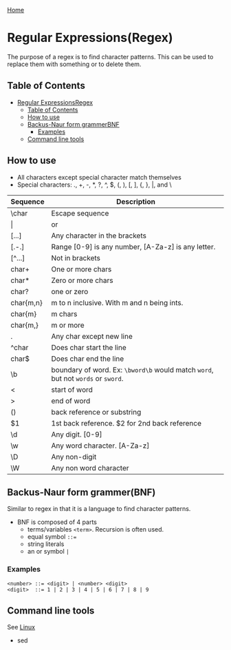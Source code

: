 [Home](./README.md)

# Regular Expressions(Regex)
The purpose of a regex is to find character patterns. This can be used to replace them with something or to delete them.

## Table of Contents
<!-- TOC -->

- [Regular ExpressionsRegex](#regular-expressionsregex)
  - [Table of Contents](#table-of-contents)
  - [How to use](#how-to-use)
  - [Backus-Naur form grammerBNF](#backus-naur-form-grammerbnf)
    - [Examples](#examples)
  - [Command line tools](#command-line-tools)

<!-- /TOC -->

## How to use
- All characters except special character match themselves 
- Special characters: ., +, -, *, ?, ^, $, (, ), [, ], {, }, |, and \

| Sequence  | Description                                                                      |
|-----------|----------------------------------------------------------------------------------|
| \char     | Escape sequence                                                                  |
| \|        | or                                                                               |
| [...]     | Any character in the brackets                                                    |
| [.-.]     | Range [0-9] is any number, [A-Za-z] is any letter.                               |
| [^...]    | Not in brackets                                                                  |
| char+     | One or more chars                                                                |
| char*     | Zero or more chars                                                               |
| char?     | one or zero                                                                      |
| char{m,n} | m to n inclusive. With m and n being ints.                                       |
| char{m}   | m chars                                                                          |
| char{m,}  | m or more                                                                        |
| .         | Any char except new line                                                         |
| ^char     | Does char start the line                                                         |
| char$     | Does char end the line                                                           |
| \b        | boundary of word. Ex: `\bword\b` would match `word`, but not `words` or `sword`. |
| \<        | start of word                                                                    |
| \>        | end of word                                                                      |
| ()        | back reference or substring                                                      |
| &#36;1    | 1st back reference. &#36;2 for 2nd back reference                                    |
| \d        | Any digit. [0-9]                                                                 |
| \w        | Any word character. [A-Za-z]                                                     |
| \D        | Any non-digit                                                                    |
| \W        | Any non word character                                                           |

## Backus-Naur form grammer(BNF)
Similar to regex in that it is a language to find character patterns.
- BNF is composed of 4 parts
    - terms/variables `<term>`. Recursion is often used.
    - equal symbol `::=`
    - string literals
    - an or symbol `|`

### Examples

```
<number> ::= <digit> | <number> <digit>
<digit>  ::= 1 | 2 | 3 | 4 | 5 | 6 | 7 | 8 | 9
```

## Command line tools
See [Linux](./linux.md)
- sed
